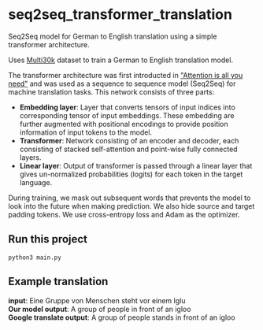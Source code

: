 # seq2seq_transformer_translation
Seq2Seq model for German to English translation using a simple transformer architecture. 

Uses [Multi30k](https://www.statmt.org/wmt16/multimodal-task.html#task1) dataset to train a German to English translation model. 

The transformer architecture was first introducted in ["Attention is all you need"](https://papers.nips.cc/paper/2017/file/3f5ee243547dee91fbd053c1c4a845aa-Paper.pdf) and was used as a sequence to sequence model (Seq2Seq) for machine translation tasks. This network consists of three parts:

- **Embedding layer**: Layer that converts tensors of input indices into corresponding tensor of input embeddings. These embedding are further augmented with positional encodings to provide position information of input tokens to the model.
- **Transformer**: Network consisting of an encoder and decoder, each consisting of stacked self-attention and point-wise fully connected layers.
- **Linear layer**: Output of transformer is passed through a linear layer that gives un-normalized probabilities (logits) for each token in the target language. 

During training, we mask out subsequent words that prevents the model to look into the future when making prediction. We also hide source and target padding tokens. We use cross-entropy loss and Adam as the optimizer. 


## Run this project 
```
python3 main.py
```

## Example translation

**input**: Eine Gruppe von Menschen steht vor einem Iglu  
**Our model output**:  A group of people in front of an igloo   
**Google translate output**:  A group of people stands in front of an igloo  



